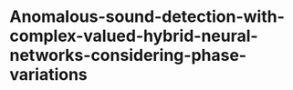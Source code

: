 # Anomalous-sound-detection-with-complex-valued-hybrid-neural-networks-considering-phase-variations
